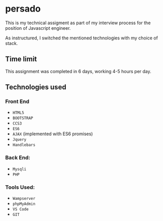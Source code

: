 # persado

This is my technical assigment as part of my interview process for the position of Javascript engineer.

As instructured, I switched the mentioned technologies with my choice of stack.

## Time limit

This assignment was completed in 6 days, working 4-5 hours per day. 

## Technologies used

### Front End

* `HTML5`
* `BOOTSTRAP`
* `CCS3`
* `ES6`
* `AJAX` (implemented with ES6 promises)
* `Jquery`
* `Handlebars`

### Back End:

* `Mysqli`
* `PHP`

### Tools Used:

* `Wampserver`
* `phpMyAdmin`
* `VS Code`
* `GIT`
